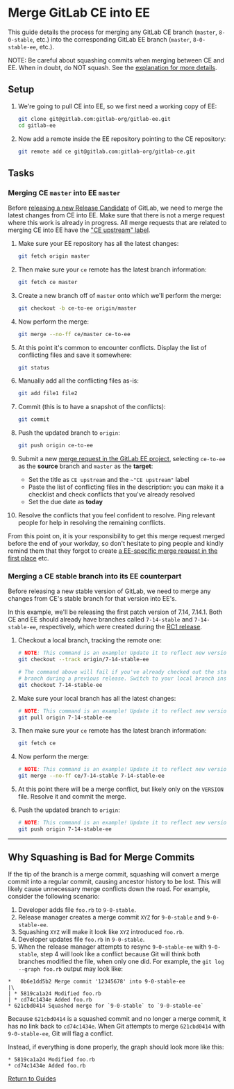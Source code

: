 # Merge GitLab CE into EE

This guide details the process for merging any GitLab CE branch (`master`, `8-0-stable`,
etc.) into the corresponding GitLab EE branch (`master`, `8-0-stable-ee`, etc.).

NOTE: Be careful about squashing commits when merging between CE and EE. When
in doubt, do NOT squash. See the [explanation for more
details](#why-squashing-is-bad-for-merge-commits).

## Setup

1. We're going to pull CE into EE, so we first need a working copy of EE:

    ```sh
    git clone git@gitlab.com:gitlab-org/gitlab-ee.git
    cd gitlab-ee
    ```

1. Now add a remote inside the EE repository pointing to the CE repository:

    ```sh
    git remote add ce git@gitlab.com:gitlab-org/gitlab-ce.git
    ```

## Tasks

### Merging CE `master` into EE `master`

Before [releasing a new Release Candidate](release-candidates.md) of GitLab, we
need to merge the latest changes from CE into EE. Make sure that there is not a
merge request where this work is already in progress. All merge requests that
are related to merging CE into EE have the ["CE upstream" label][upstream label].

1. Make sure your EE repository has all the latest changes:

    ```sh
    git fetch origin master
    ```

1. Then make sure your `ce` remote has the latest branch information:

    ```sh
    git fetch ce master
    ```

1. Create a new branch off of `master` onto which we'll perform the merge:

    ```sh
    git checkout -b ce-to-ee origin/master
    ```

1. Now perform the merge:

    ```sh
    git merge --no-ff ce/master ce-to-ee
    ```

1. At this point it's common to encounter conflicts. Display the list of
  conflicting files and save it somewhere:

    ```sh
    git status
    ```

1. Manually add all the conflicting files as-is:

    ```sh
    git add file1 file2
    ```

1. Commit (this is to have a snapshot of the conflicts):

    ```sh
    git commit
    ```

1. Push the updated branch to `origin`:

    ```sh
    git push origin ce-to-ee
    ```

1. Submit a new [merge request in the GitLab EE project], selecting `ce-to-ee`
   as the **source** branch and `master` as the **target**:
   - Set the title as `CE upstream` and the `~"CE upstream"` label
   - Paste the list of conflicting files in the description: you can make it a
     checklist and check conflicts that you've already resolved
   - Set the due date as **today**

1. Resolve the conflicts that you feel confident to resolve. 
   Ping relevant people for help in resolving the remaining conflicts.
   

From this point on, it is your responsibility to get this merge request merged
before the end of your workday, so don't hesitate to ping people and kindly
remind them that they forgot to create
[a EE-specific merge request in the first place] etc.

[merge request in the GitLab EE project]: https://gitlab.com/gitlab-org/gitlab-ee/merge_requests
[upstream label]: https://gitlab.com/gitlab-org/gitlab-ee/merge_requests?label_name%5B%5D=CE+upstream&scope=all&sort=id_desc&state=opened
[a EE-specific merge request in the first place]: https://docs.gitlab.com/ce/development/limit_ee_conflicts.html

### Merging a CE stable branch into its EE counterpart

Before releasing a new stable version of GitLab, we need to merge any changes
from CE's stable branch for that version into EE's.

In this example, we'll be releasing the first patch version of 7.14, 7.14.1.
Both CE and EE should already have branches called `7-14-stable` and
`7-14-stable-ee`, respectively, which were created during the
[RC1 release](release-candidates.md#4-tag-the-rc1-version).

1. Checkout a local branch, tracking the remote one:

    ```sh
    # NOTE: This command is an example! Update it to reflect new version numbers.
    git checkout --track origin/7-14-stable-ee

    # The command above will fail if you've already checked out the stable
    # branch during a previous release. Switch to your local branch instead:
    git checkout 7-14-stable-ee
    ```

1. Make sure your local branch has all the latest changes:

    ```sh
    # NOTE: This command is an example! Update it to reflect new version numbers.
    git pull origin 7-14-stable-ee
    ```

1. Then make sure your `ce` remote has the latest branch information:

    ```sh
    git fetch ce
    ```

1. Now perform the merge:

    ```sh
    # NOTE: This command is an example! Update it to reflect new version numbers.
    git merge --no-ff ce/7-14-stable 7-14-stable-ee
    ```

1. At this point there will be a merge conflict, but likely only on the
   `VERSION` file. Resolve it and commit the merge.

1. Push the updated branch to `origin`:

    ```sh
    # NOTE: This command is an example! Update it to reflect new version numbers.
    git push origin 7-14-stable-ee
    ```

---

## Why Squashing is Bad for Merge Commits

If the tip of the branch is a merge commit, squashing will convert a merge
commit into a regular commit, causing ancestor history to be lost. This will
likely cause unnecessary merge conflicts down the road. For example, consider
the following scenario:

1. Developer adds file `foo.rb` to `9-0-stable`.
2. Release manager creates a merge commit `XYZ` for `9-0-stable` and `9-0-stable-ee`.
3. Squashing `XYZ` will make it look like `XYZ` introduced `foo.rb`.
4. Developer updates file `foo.rb` in `9-0-stable`.
5. When the release manager attempts to resync `9-0-stable-ee` with
   `9-0-stable`, step 4 will look like a conflict because Git will think both
   branches modified the file, when only one did. For example, the
   `git log --graph foo.rb` output may look like:

```
*   0b6e1dd5b2 Merge commit '12345678' into 9-0-stable-ee
|\
| * 5819ca1a24 Modified foo.rb
| * cd74c1434e Added foo.rb
* 621cbd0414 Squashed merge for `9-0-stable` to `9-0-stable-ee`
```

Because `621cbd0414` is a squashed commit and no longer a merge commit, it has
no link back to `cd74c1434e`. When Git attempts to merge `621cbd0414` with
`9-0-stable-ee`, Git will flag a conflict.

Instead, if everything is done properly, the graph should look more like this:

```
* 5819ca1a24 Modified foo.rb
* cd74c1434e Added foo.rb
```

[Return to Guides](../README.md#guides)
